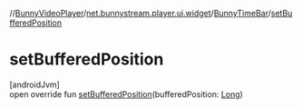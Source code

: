 //[BunnyVideoPlayer](../../../index.md)/[net.bunnystream.player.ui.widget](../index.md)/[BunnyTimeBar](index.md)/[setBufferedPosition](set-buffered-position.md)

# setBufferedPosition

[androidJvm]\
open override fun [setBufferedPosition](set-buffered-position.md)(bufferedPosition: [Long](https://kotlinlang.org/api/latest/jvm/stdlib/kotlin-stdlib/kotlin/-long/index.html))
